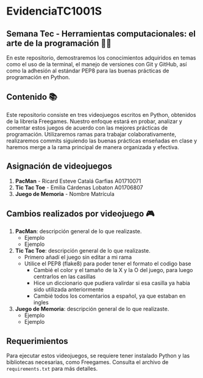 # EvidenciaTC1001S
## Semana Tec - Herramientas computacionales: el arte de la programación 👨‍💻
En este repositorio, demostraremos los conocimientos adquiridos en temas como el uso de la terminal, el manejo de versiones con Git y GitHub, así como la adhesión al estándar PEP8 para las buenas prácticas de programación en Python.

## Contenido 📚

Este repositorio consiste en tres videojuegos escritos en Python, obtenidos de la librería Freegames. Nuestro enfoque estará en probar, analizar y comentar estos juegos de acuerdo con las mejores prácticas de programación. Utilizaremos ramas para trabajar colaborativamente, realizaremos commits siguiendo las buenas prácticas enseñadas en clase y haremos merge a la rama principal de manera organizada y efectiva.

## Asignación de videojuegos
1. **PacMan** - Ricard Esteve Catalá Garfias A01710071
2. **Tic Tac Toe** - Emilia Cárdenas Lobaton A01706807
3. **Juego de Memoria** - Nombre Matrícula

## Cambios realizados por videojuego 🎮

1. **PacMan**: descripción general de lo que realizaste.
	- Ejemplo 
	- Ejemplo
2. **Tic Tac Toe**: descripción general de lo que realizaste.
	- Primero añadí el juego sin editar a mi rama
	- Utilice el PEP8 (flake8) para poder tener el formato el codigo base
        - Cambié el color y el tamaño de la X y la O del juego, para luego centrarlos en las casillas
        - Hice un diccionario que pudiera valirdar si esa casilla ya habia sido utilizada anteriormente
        - Cambié todos los comentarios a español, ya que estaban en ingles
3. **Juego de Memoria**: descripción general de lo que realizaste.
	- Ejemplo
	- Ejemplo

## Requerimientos

Para ejecutar estos videojuegos, se requiere tener instalado Python y las bibliotecas necesarias, como Freegames. Consulta el archivo de `requirements.txt` para más detalles.
